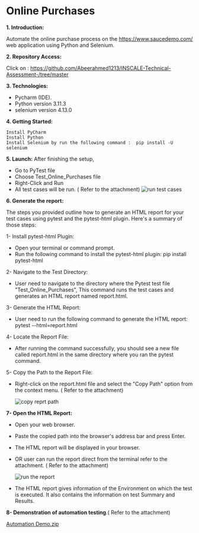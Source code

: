 # Online Purchases

**1. Introduction:**

Automate the online purchase process on the https://www.saucedemo.com/ web application using Python and Selenium.

**2. Repository Access:**

Click on : https://github.com/Abeerahmed1213/INSCALE-Technical-Assessment-/tree/master

**3. Technologies:**

- Pycharm (IDE).
- Python version 3.11.3
- selenium version 4.13.0


**4. Getting Started:**
   
	Install PyCharm 
	Install Python 
	Install Selenium by run the following command :  pip install -U selenium 


**5. Launch:**
After finishing the setup,
- Go to PyTest file
- Choose Test_Online_Purchases file
- Right-Click and Run
- All test cases will be run. ( Refer to the attachment)
![run test cases](https://github.com/Abeerahmed1213/INSCALE-Technical-Assessment-/assets/46742041/cd22931e-79f6-42d7-b889-4e1342d1049c)


**6. Generate the report:**

The steps you provided outline how to generate an HTML report for your test cases using pytest and the pytest-html plugin. Here's a summary of those steps:

1- Install pytest-html Plugin:
- Open your terminal or command prompt.
- Run the following command to install the pytest-html plugin: pip install pytest-html
  
2- Navigate to the Test Directory:
  - User need to navigate to the directory where the Pytest test file "Test_Online_Purchases", This command runs the test cases and generates an HTML report named report.html.
    
3- Generate the HTML Report:
 - User need to run the following command to generate the HTML report: pytest --html=report.html
   
4- Locate the Report File:
 - After running the command successfully, you should see a new file called report.html in the same directory where you ran the pytest command.
   
5- Copy the Path to the Report File:
 - Right-click on the report.html file and select the "Copy Path" option from the context menu. ( Refer to the attachment)
   
   ![copy reprt path](https://github.com/Abeerahmed1213/INSCALE-Technical-Assessment-/assets/46742041/5c75ffb2-cd77-41a1-9bcb-2cdba764d006)
   
   
**7- Open the HTML Report:**
- Open your web browser.
- Paste the copied path into the browser's address bar and press Enter.
- The HTML report will be displayed in your browser.
- OR user can run the report direct from the terminal refer to the attachment. ( Refer to the attachment)
  
     ![run the report](https://github.com/Abeerahmed1213/INSCALE-Technical-Assessment-/assets/46742041/6f8f5995-d4ae-4721-b1de-a2c20ba4bc3d)
  
- The HTML report gives information of the Environment on which the test is executed. It also contains the information on test Summary and Results.
  
**8- Demonstration of automation testing**.( Refer to the attachment)


[Automation Demo.zip](https://github.com/Abeerahmed1213/INSCALE-Technical-Assessment-/files/12830870/Automation.Demo.zip)


  

